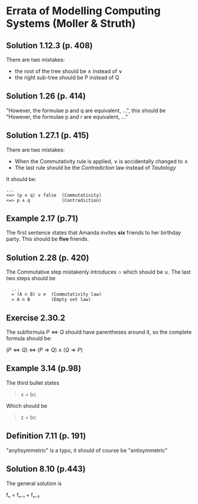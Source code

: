 Errata of Modelling Computing Systems (Moller & Struth)
======

Solution 1.12.3 (p. 408)
-------
There are two mistakes:
* the root of the tree should be ∧ instead of ∨
* the right sub-tree should be P instead of Q

Solution 1.26 (p. 414)
-----

"However, the formulae p and q are equivalent, ...", this should be "However,
the formulae p and r are equivalent, ..."

Solution 1.27.1 (p. 415)
-------
There are two mistakes:

* When the Commutativity rule is applied, ∨ is accidentally changed to ∧
* The last rule should be the _Contradiction_ law instead of _Tautology_

It should be:

```
...
<=> (p ∧ q) ∨ false  (Commutativity)
<=> p ∧ q            (Contradiction)
```


Example 2.17 (p.71)
------------

The first sentence states that Amanda invites **six** friends to her birthday party. This should be **five** friends.


Solution 2.28 (p. 420)
-------

The Commutative step mistakenly introduces ∩ which should be ∪. The last two steps should be

```
  ...
  = (A ∩ B) ∪ ∅  (Commutativity law)
  = A ∩ B        (Empty set law)
```

Exercise 2.30.2
---
The subformula $P \Leftrightarrow Q$ should have parentheses around it, so the complete formula should be:

$(P \Leftrightarrow Q) ~ \Leftrightarrow ~ (P \Rightarrow Q) \wedge (Q \Rightarrow P)$

Example 3.14 (p.98)
------------

The third bullet states

> x = bc

Which should be

> z = bc


Definition 7.11 (p. 191)
----------------
"anytisymmetric" is a typo, it should of course be "antisymmetric"


Solution 8.10 (p.443)
--------------
The general solution is

fₙ = fₙ₋₁ + fₙ₋₂
